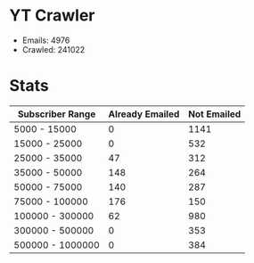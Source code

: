 # YT Crawler
- Emails: 4976
- Crawled: 241022

# Stats
| Subscriber Range  | Already Emailed | Not Emailed |
|-------|-------|-------|
| 5000 - 15000 | 0 | 1141 |
| 15000 - 25000 | 0 | 532 |
| 25000 - 35000 | 47 | 312 |
| 35000 - 50000 | 148 | 264 |
| 50000 - 75000 | 140 | 287 |
| 75000 - 100000 | 176 | 150 |
| 100000 - 300000 | 62 | 980 |
| 300000 - 500000 | 0 | 353 |
| 500000 - 1000000 | 0 | 384 |
